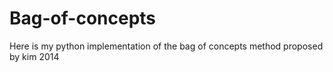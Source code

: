 # Bag-of-concepts

Here is my python implementation of the bag of concepts method proposed by kim 2014
